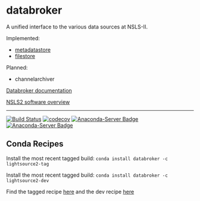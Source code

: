 # databroker


A unified interface to the various data sources at NSLS-II.

Implemented:

- [metadatastore](https://github.com/NSLS-II/metadatastore)
- [filestore](https://github.com/NSLS-II/filestore)

Planned:

- channelarchiver

[Databroker documentation](http://nsls-ii.github.io/databroker)

[NSLS2 software overview](http://nsls-ii.github.io)

---------------

[![Build Status](https://travis-ci.org/NSLS-II/databroker.svg?branch=master)](https://travis-ci.org/NSLS-II/databroker)
[![codecov](https://codecov.io/gh/NSLS-II/databroker/branch/master/graph/badge.svg)](https://codecov.io/gh/NSLS-II/databroker)
[![Anaconda-Server Badge](https://anaconda.org/lightsource2/databroker/badges/version.svg)](https://anaconda.org/lightsource2/databroker)
[![Anaconda-Server Badge](https://anaconda.org/lightsource2/databroker/badges/license.svg)](https://anaconda.org/lightsource2/databroker)

## Conda Recipes

Install the most recent tagged build: `conda install databroker -c lightsource2-tag`

Install the most recent tagged build: `conda install databroker -c lightsource2-dev`

Find the tagged recipe [here](https://github.com/NSLS-II/lightsource2-recipes/tree/master/recipes-tag/databroker) and the dev recipe [here](https://github.com/NSLS-II/lightsource2-recipes/tree/master/recipes-dev/databroker)
